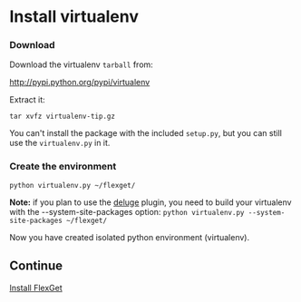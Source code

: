 # Install virtualenv

### Download

Download the virtualenv `tarball` from:

http://pypi.python.org/pypi/virtualenv

Extract it:

```
tar xvfz virtualenv-tip.gz
```

You can't install the package with the included `setup.py`, but you can still use the `virtualenv.py` in it.

### Create the environment

```
python virtualenv.py ~/flexget/
```
**Note:** if you plan to use the [deluge](/Plugins/deluge) plugin, you need to build your virtualenv with the --system-site-packages option: `python virtualenv.py --system-site-packages ~/flexget/`

Now you have created isolated python environment (virtualenv).

## Continue

[Install FlexGet](/InstallWizard/Linux/NoRoot/InstallVirtualenv/FlexGet)